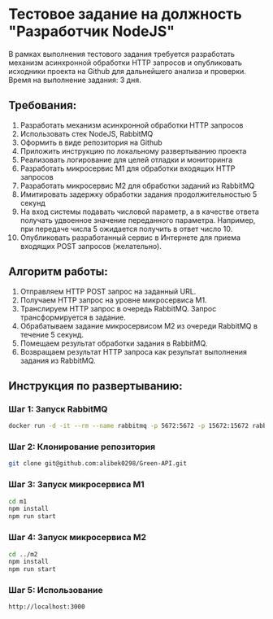 # Тестовое задание на должность "Разработчик NodeJS"

В рамках выполнения тестового задания требуется разработать механизм асинхронной обработки HTTP запросов и опубликовать исходники проекта на Github для дальнейшего анализа и проверки. Время на выполнение задания: 3 дня.

## Требования:

1. Разработать механизм асинхронной обработки HTTP запросов
2. Использовать стек NodeJS, RabbitMQ
3. Оформить в виде репозитория на Github
4. Приложить инструкцию по локальному развертыванию проекта
5. Реализовать логирование для целей отладки и мониторинга
6. Разработать микросервис М1 для обработки входящих HTTP запросов
7. Разработать микросервис М2 для обработки заданий из RabbitMQ
8. Имитировать задержку обработки задания продолжительностью 5 секунд
9. На вход системы подавать числовой параметр, а в качестве ответа получать удвоенное значение переданного параметра. Например, при передаче числа 5 ожидается получить в ответ число 10.
10. Опубликовать разработанный сервис в Интернете для приема входящих POST запросов (желательно).

## Алгоритм работы:

1. Отправляем HTTP POST запрос на заданный URL.
2. Получаем HTTP запрос на уровне микросервиса М1.
3. Транслируем HTTP запрос в очередь RabbitMQ. Запрос трансформируется в задание.
4. Обрабатываем задание микросервисом М2 из очереди RabbitMQ в течение 5 секунд.
5. Помещаем результат обработки задания в RabbitMQ.
6. Возвращаем результат HTTP запроса как результат выполнения задания из RabbitMQ.

## Инструкция по развертыванию:

### Шаг 1: Запуск RabbitMQ

```bash
docker run -d -it --rm --name rabbitmq -p 5672:5672 -p 15672:15672 rabbitmq:management
```

### Шаг 2: Клонирование репозитория

```bash
git clone git@github.com:alibek0298/Green-API.git
```

### Шаг 3: Запуск микросервиса M1

```bash
cd m1
npm install
npm run start
```

### Шаг 4: Запуск микросервиса M2

```bash
cd ../m2
npm install
npm run start
```

### Шаг 5: Использование

```bash
http://localhost:3000
```
